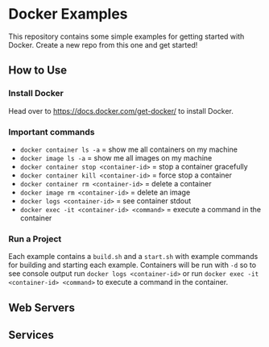 # Docker Examples

This repository contains some simple examples for getting started with Docker. Create a new repo from this one and get started!

## How to Use

### Install Docker

Head over to https://docs.docker.com/get-docker/ to install Docker.

### Important commands

- `docker container ls -a` = show me all containers on my machine
- `docker image ls -a` = show me all images on my machine
- `docker container stop <container-id>` = stop a container gracefully
- `docker container kill <container-id>` = force stop a container
- `docker container rm <container-id>` = delete a container
- `docker image rm <container-id>` = delete an image
- `docker logs <container-id>` = see container stdout
- `docker exec -it <container-id> <command>` = execute a command in the container

### Run a Project

Each example contains a `build.sh` and a `start.sh` with example commands for building and starting each example. Containers will be run with `-d` so to see console output run `docker logs <container-id>` or run `docker exec -it <container-id> <command>` to execute a command in the container.

## Web Servers

## Services
